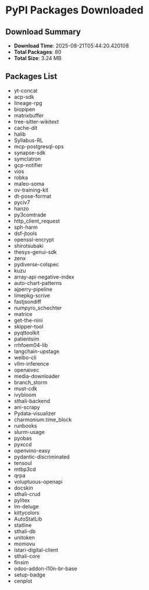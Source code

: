 # PyPI Packages Downloaded

## Download Summary
- **Download Time**: 2025-08-21T05:44:20.420108
- **Total Packages**: 80
- **Total Size**: 3.24 MB

## Packages List
- yt-concat
- acp-sdk
- lineage-rpg
- biopipen
- matrixbuffer
- tree-sitter-wikitext
- cache-dit
- halib
- Syllabus-RL
- mcp-postgresql-ops
- synapse-sdk
- symclatron
- gcp-notifier
- vios
- robka
- maleo-soma
- ov-training-kit
- dt-pose-format
- pyciv7
- hanzo
- py3comtrade
- http_client_request
- sph-harm
- dsf-jtools
- openssl-encrypt
- shirotsubaki
- thesys-genui-sdk
- zenx
- pydiverse-colspec
- kuzu
- array-api-negative-index
- auto-chart-patterns
- ajperry-pipeline
- limepkg-scrive
- fastjsondiff
- numpyro_schechter
- matrice
- get-the-nini
- skipper-tool
- pyqttoolkit
- patientsim
- rrhfoem04-lib
- langchain-upstage
- weibo-cli
- vllm-inference
- openaivec
- media-downloader
- branch_storm
- must-cdk
- ivybloom
- sthali-backend
- ani-scrapy
- Pydata-visualizer
- charmonium.time_block
- runbooks
- slurm-usage
- pyobas
- pyxccd
- openvino-easy
- pydantic-discriminated
- tensoul
- mtbp3cd
- qrpa
- voluptuous-openapi
- docskin
- sthali-crud
- pylitex
- lm-deluge
- kittycolors
- AutoStatLib
- statline
- sthali-db
- unitoken
- momovu
- istari-digital-client
- sthali-core
- finsim
- odoo-addon-l10n-br-base
- setup-badge
- cenplot
